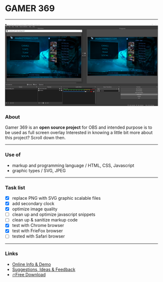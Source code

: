 # GAMER 369
-------------

![Gamer 369](assets/marketerbay-cover-overlay-gamer369.jpg)

### About

Gamer 369 is an **open source project** for OBS and intended purpose is to be used as full screen overlay
Interested in knowing a little bit more about this project? Scroll down then.

-------------

### Use of

- markup and programming language / HTML, CSS, Javascript
- graphic types / SVG, JPEG

-------------

### Task list

- [x] replace PNG with SVG graphic scalable files
- [x] add secondary clock
- [x] optimize image quality
- [ ] clean up and optimize javascript snippets
- [ ] clean up &amp; sanitize markup code
- [x] test with Chrome browser
- [x] test with FrieFox browser
- [ ] tested with Safari browser

-------------

### Links

- [Online Info &amp; Demo](https://mkbres.github.io/overlays/animated/overlays/mk-gamer-369/)
- [Suggestions, Ideas &amp; Feedback](https://github.com/mkbres/overlays/discussions)
- [🔥Free Download](https://marketerbay.com/product/gamer-369-overlay/)
